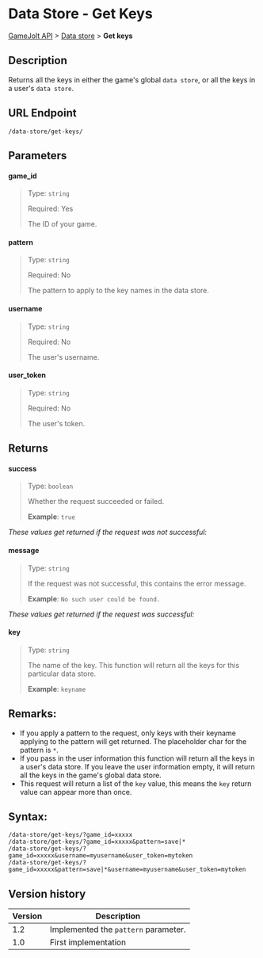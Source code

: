 # Data Store - Get Keys

[GameJolt API](../../index.md) > [Data store](index.md) > __Get keys__

## Description

Returns all the keys in either the game's global `data store`, or all the keys in a user's `data store`.

## URL Endpoint

```
/data-store/get-keys/
```

## Parameters

#### game_id
> Type: `string`
>
> Required: Yes
>
> The ID of your game.

#### pattern
> Type: `string`
>
> Required: No
>
> The pattern to apply to the key names in the data store.

#### username
> Type: `string`
>
> Required: No
>
> The user's username.

#### user_token
> Type: `string`
>
> Required: No
>
> The user's token.

## Returns

#### success
> Type: `boolean`
>
> Whether the request succeeded or failed.
>
> __Example__: `true`

_These values get returned if the request was not successful:_

#### message
> Type: `string`
>
> If the request was not successful, this contains the error message.
>
> __Example__: `No such user could be found.`

_These values get returned if the request was successful:_

#### key
> Type: `string`
>
> The name of the key. This function will return all the keys for this particular data store.
>
> __Example__: `keyname`

## Remarks:

- If you apply a pattern to the request, only keys with their keyname applying to the pattern will get returned. The placeholder char for the pattern is `*`.
- If you pass in the user information this function will return all the keys in a user's data store. If you leave the user information empty, it will return all the keys in the game's global data store.
- This request will return a list of the `key` value, this means the `key` return value can appear more than once.

## Syntax:

```
/data-store/get-keys/?game_id=xxxxx
/data-store/get-keys/?game_id=xxxxx&pattern=save|*
/data-store/get-keys/?game_id=xxxxx&username=myusername&user_token=mytoken
/data-store/get-keys/?game_id=xxxxx&pattern=save|*&username=myusername&user_token=mytoken
```

## Version history

Version		 | Description
---			 | ---
1.2			 | Implemented the `pattern` parameter.
1.0			 | First implementation